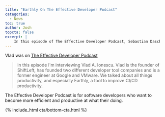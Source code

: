 ```yaml
---
title: "Earthly On The Effective Developer Podcast"
categories:
  - News
toc: true
author: Josh
topcta: false
excerpt: |
    In this episode of The Effective Developer Podcast, Sebastian Daschner talks with Vlad about all things productivity, and especially Earthly, a tool to improve CI/CD productivity.
---
```


Vlad was on [The Effective Developer Podcast](https://podcasters.spotify.com/pod/show/effective-developer/episodes/67---Interview-With-Vlad-A--Ionescu-e26or8q)

> In this episode I'm interviewing Vlad A. Ionescu. Vlad is the founder of ShiftLeft, has founded two different developer tool companies and is a former engineer at Google and VMware. We talked about all things productivity, and especially Earthly, a tool to improve CI/CD productivity.

The Effective Developer Podcast is for software developers who want to become more efficient and productive at what their doing.

{% include_html cta/bottom-cta.html %}
